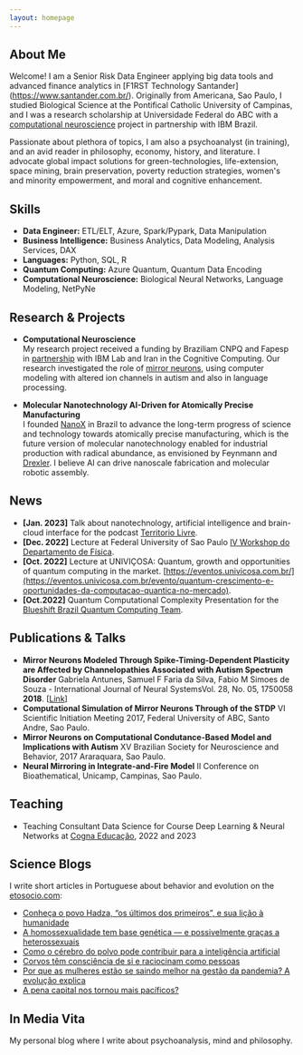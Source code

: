 ```yaml
---
layout: homepage
---
```


## About Me

Welcome! I am a Senior Risk Data Engineer applying big data tools and advanced finance analytics in [F1RST Technology Santander] (https://www.santander.com.br/). Originally from Americana, Sao Paulo, I studied Biological Science at the Pontifical Catholic University of Campinas, and I was a research scholarship at Universidade Federal do ABC with a [computational neuroscience](https://bv.fapesp.br/pt/auxilios/96019/computando-linguagem-com-neuronios-espelho/) project in partnership with IBM Brazil.

Passionate about plethora of topics, I am also a psychoanalyst (in training), and an avid reader in philosophy, economy, history, and literature. I advocate global impact solutions for green-technologies, life-extension, space mining, brain preservation, poverty reduction strategies, women's and minority empowerment, and moral and cognitive enhancement.

## Skills

- **Data Engineer:** ETL/ELT, Azure, Spark/Pypark, Data Manipulation
- **Business Intelligence:** Business Analytics, Data Modeling, Analysis Services, DAX
- **Languages:** Python, SQL, R
- **Quantum Computing:** Azure Quantum, Quantum Data Encoding 
- **Computational Neuroscience:** Biological Neural Networks, Language Modeling, NetPyNe 

## Research & Projects

- **Computational Neuroscience** <br>
My research project received a funding by Braziliam CNPQ and Fapesp in [partnership](https://bv.fapesp.br/pt/4/pesquisa-em-parceria-para-inovacao-tecnologica-pite/) with IBM Lab and Iran in the Cognitive Computing. 
Our research investigated the role of [mirror neurons](https://bv.fapesp.br/pt/auxilios/96019/computando-linguagem-com-neuronios-espelho/), using computer modeling with altered ion channels in autism and also in language processing.

- **Molecular Nanotechnology AI-Driven for Atomically Precise Manufacturing** <br>
I founded [NanoX](https://github.com/samuelfernandos/Nano_AIDriven) in Brazil to advance the long-term progress of science and technology towards atomically precise manufacturing, which is the future version of molecular nanotechnology enabled for industrial production with radical abundance, as envisioned by Feynmann and [Drexler](https://www.amazon.com.br/Nanosystems-Molecular-Machinery-Manufacturing-Computation/dp/047157547X/ref=sr_1_6?qid=1658789654&refinements=p_27%3AK.+Eric+Drexler&s=books&sr=1-6&ufe=app_do%3Aamzn1.fos.25548f35-0de7-44b3-b28e-0f56f3f96147). I believe AI can drive nanoscale fabrication and molecular robotic assembly.

## News

- **[Jan. 2023]** Talk about nanotechnology, artificial intelligence and brain-cloud interface for the podcast [Territorio Livre]([https://pure.mpg.de/rest/items/item_3478882_1/component/file_3478883/content](https://www.spreaker.com/show/territorio-livre_1)).
- **[Dec. 2022]** Lecture at Federal University of Sao Paulo [IV Workshop do Departamento de Física](https://www.youtube.com/watch?v=cehU5hTxSZc&t=263s).
- **[Oct. 2022]** Lecture at UNIVIÇOSA: Quantum, growth and opportunities of quantum computing in the market. [https://eventos.univicosa.com.br/](https://eventos.univicosa.com.br/evento/quantum-crescimento-e-oportunidades-da-computacao-quantica-no-mercado).
- **[Oct.2022]** Quantum Computational Complexity Presentation for the [Blueshift Brazil Quantum Computing Team](https://blueshift.com.br/).

## Publications & Talks

- **Mirror Neurons Modeled Through Spike-Timing-Dependent Plasticity are Affected by Channelopathies Associated with Autism Spectrum Disorder**
  Gabriela Antunes, Samuel F Faria da Silva, Fabio M Simoes de Souza -
  International Journal of Neural SystemsVol. 28, No. 05, 1750058 **2018**. [[Link](https://pubmed.ncbi.nlm.nih.gov/29297264/)]
- **Computational Simulation of Mirror Neurons Through of the STDP** VI Scientific Initiation Meeting 2017, Federal University of ABC, Santo Andre, Sao Paulo.
- **Mirror Neurons on Computational Condutance-Based Model and Implications with Autism** XV Brazilian Society for Neuroscience and Behavior, 2017 Araraquara, Sao Paulo.
- **Neural Mirroring in Integrate-and-Fire Model** II Conference on Bioathematical, Unicamp, Campinas, Sao Paulo.

## Teaching

- Teaching Consultant Data Science for Course Deep Learning & Neural Networks at [Cogna Educação](https://www.kroton.com.br/), 2022 and 2023

## Science Blogs

I write short articles in Portuguese about behavior and evolution on the [etosocio.com](https://etosocio.com/):

- [Conheça o povo Hadza, “os últimos dos primeiros”, e sua lição à humanidade](https://etosocio.com/comportamento-humano/hadza/)
- [A homossexualidade tem base genética — e possivelmente graças a heterossexuais](https://etosocio.com/comportamento-humano/homossexualidade/)
- [Como o cérebro do polvo pode contribuir para a inteligência artificial](https://etosocio.com/comportamento-animal/polvo/)
- [Corvos têm consciência de si e raciocinam como pessoas](https://etosocio.com/comportamento-animal/corvos/)
- [Por que as mulheres estão se saindo melhor na gestão da pandemia? A evolução explica](https://etosocio.com/comportamento-humano/lideranca/)
- [A pena capital nos tornou mais pacíficos?](https://etosocio.com/comportamento-humano/pena-de-morte/)

## In Media Vita

My personal blog where I write about psychoanalysis, mind and philosophy.






